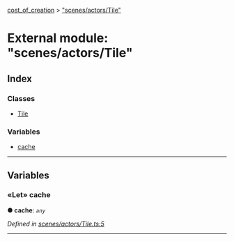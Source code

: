 [cost_of_creation](../README.md) > ["scenes/actors/Tile"](../modules/_scenes_actors_tile_.md)



# External module: "scenes/actors/Tile"

## Index

### Classes

* [Tile](../classes/_scenes_actors_tile_.tile.md)


### Variables

* [cache](_scenes_actors_tile_.md#cache)



---
## Variables
<a id="cache"></a>

### «Let» cache

**●  cache**:  *`any`* 

*Defined in [scenes/actors/Tile.ts:5](https://github.com/codeartisticninja/cost_of_creation/blob/a194b56/src/script/_classes/scenes/actors/Tile.ts#L5)*





___


